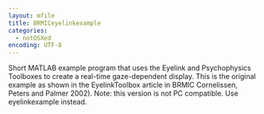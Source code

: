 ```yaml
---
layout: mfile
title: BRMICeyelinkexample
categories:
  - notOSXed
encoding: UTF-8
---
```


Short MATLAB example program that uses the Eyelink and Psychophysics
Toolboxes to create a real-time gaze-dependent display.
This is the original example as shown in the EyelinkToolbox article in BRMIC
Cornelissen, Peters and Palmer 2002).
Note: this version is not PC compatible. Use eyelinkexample instead.